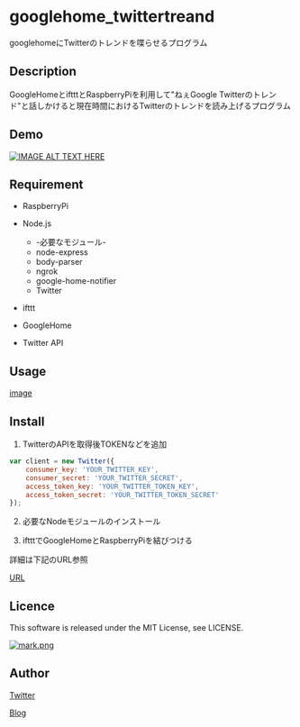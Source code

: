 googlehome_twittertreand
====
googlehomeにTwitterのトレンドを喋らせるプログラム

## Description
GoogleHomeとiftttとRaspberryPiを利用して"ねぇGoogle Twitterのトレンド"と話しかけると現在時間におけるTwitterのトレンドを読み上げるプログラム

## Demo
[![IMAGE ALT TEXT HERE](https://www.youtube.com/watch?v=zNowTRtQ-tI/0.jpg)](https://www.youtube.com/watch?v=zNowTRtQ-tI)

## Requirement
* RaspberryPi
* Node.js

    * -必要なモジュール-
    * node-express
    * body-parser
    * ngrok
    * google-home-notifier
    * Twitter

* ifttt
* GoogleHome
* Twitter API

## Usage
[image](https://i0.wp.com/www.autumn-color.com/wp-content/uploads/2017/12/flowgooglehme.png?zoom=1.399999976158142&resize=680%2C323)


## Install
1. TwitterのAPIを取得後TOKENなどを追加
```javascript
var client = new Twitter({
    consumer_key: 'YOUR_TWITTER_KEY',
    consumer_secret: 'YOUR_TWITTER_SECRET',
    access_token_key: 'YOUR_TWITTER_TOKEN_KEY',
    access_token_secret: 'YOUR_TWITTER_TOKEN_SECRET'
});
```

2. 必要なNodeモジュールのインストール

3. iftttでGoogleHomeとRaspberryPiを結びつける

詳細は下記のURL参照

[URL](https://www.autumn-color.com/?p=1260)

## Licence
This software is released under the MIT License, see LICENSE.

[![mark.png](https://github.com/k-tamura/cocha-icons/raw/master/mark.png)](https://github.com/k-tamura/cocha-icons)

## Author
[Twitter](https://twitter.com/momijinn_aka)

[Blog](http://www.autumn-color.com/)